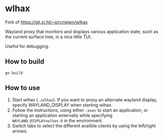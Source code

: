 # wlhax

Fork of https://git.sr.ht/~sircmpwn/wlhax

Wayland proxy that monitors and displays various application state, such as the current surface tree, in a nice little TUI.

Useful for debugging.


## How to build

```
go build
```

## How to use

1. Start wlhax (`./wlhax`). If you want to proxy an alternate wayland display, specify WAYLAND_DISPLAY when starting wlhax.
2. Follow the instructions, using either `:exec` to start an application, or starting an application externally while specifying `WAYLAND_DISPLAY=wlhax-0` in the environment.
3. Switch tabs to select the different availble clients by using the left/right arrows.
